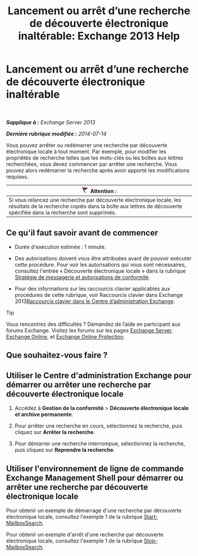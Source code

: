 ﻿---
title: 'Lancement ou arrêt d’une recherche de découverte électronique inaltérable: Exchange 2013 Help'
TOCTitle: Lancement ou arrêt d’une recherche de découverte électronique inaltérable
ms:assetid: 0d546763-4bf5-4523-91f4-d181b7ee4ac2
ms:mtpsurl: https://technet.microsoft.com/fr-fr/library/Dd335090(v=EXCHG.150)
ms:contentKeyID: 50477549
ms.date: 05/23/2018
mtps_version: v=EXCHG.150
ms.translationtype: MT
---

# Lancement ou arrêt d’une recherche de découverte électronique inaltérable

 

_**Sapplique à :** Exchange Server 2013_

_**Dernière rubrique modifiée :** 2014-07-14_

Vous pouvez arrêter ou redémarrer une recherche par découverte électronique locale à tout moment. Par exemple, pour modifier les propriétés de recherche telles que les mots-clés ou les boîtes aux lettres recherchées, vous devez commencer par arrêter une recherche. Vous pouvez alors redémarrer la recherche après avoir apporté les modifications requises.

<table>
<thead>
<tr class="header">
<th><img src="images/JJ673034.Caution(EXCHG.150).gif" title="Attention" alt="Attention" />Attention :</th>
</tr>
</thead>
<tbody>
<tr class="odd">
<td>Si vous relancez une recherche par découverte électronique locale, les résultats de la recherche copiés dans la boîte aux lettres de découverte spécifiée dans la recherche sont supprimés.</td>
</tr>
</tbody>
</table>


## Ce qu'il faut savoir avant de commencer

  - Durée d'exécution estimée : 1 minute.

  - Des autorisations doivent vous être attribuées avant de pouvoir exécuter cette procédure. Pour voir les autorisations qui vous sont nécessaires, consultez l'entrée « Découverte électronique locale » dans la rubrique [Stratégie de messagerie et autorisations de conformité](messaging-policy-and-compliance-permissions-exchange-2013-help.md).

  - Pour des informations sur les raccourcis clavier applicables aux procédures de cette rubrique, voir Raccourcis clavier dans Exchange 2013[Raccourcis clavier dans le Centre d’administration Exchange](keyboard-shortcuts-in-the-exchange-admin-center-exchange-online-protection-help.md).

> [!TIP]
> Vous rencontrez des difficultés ? Demandez de l’aide en participant aux forums Exchange. Visitez les forums sur les pages <a href="https://go.microsoft.com/fwlink/p/?linkid=60612">Exchange Server</a>, <a href="https://go.microsoft.com/fwlink/p/?linkid=267542">Exchange Online</a>, et <a href="https://go.microsoft.com/fwlink/p/?linkid=285351">Exchange Online Protection</a>.


## Que souhaitez-vous faire ?

## Utiliser le Centre d'administration Exchange pour démarrer ou arrêter une recherche par découverte électronique locale

1.  Accédez à **Gestion de la conformité** \> **Découverte électronique locale et archive permanente**.

2.  Pour arrêter une recherche en cours, sélectionnez la recherche, puis cliquez sur **Arrêter la recherche**.

3.  Pour démarrer une recherche interrompue, sélectionnez la recherche, puis cliquez sur **Reprendre la recherche**.

## Utiliser l'environnement de ligne de commande Exchange Management Shell pour démarrer ou arrêter une recherche par découverte électronique locale

Pour obtenir un exemple de démarrage d'une recherche par découverte électronique locale, consultez l'exemple 1 de la rubrique [Start-MailboxSearch](https://technet.microsoft.com/fr-fr/library/dd351245\(v=exchg.150\)).

Pour obtenir un exemple d'arrêt d'une recherche par découverte électronique locale, consultez l'exemple 1 de la rubrique [Stop-MailboxSearch](https://technet.microsoft.com/fr-fr/library/dd351075\(v=exchg.150\)).


